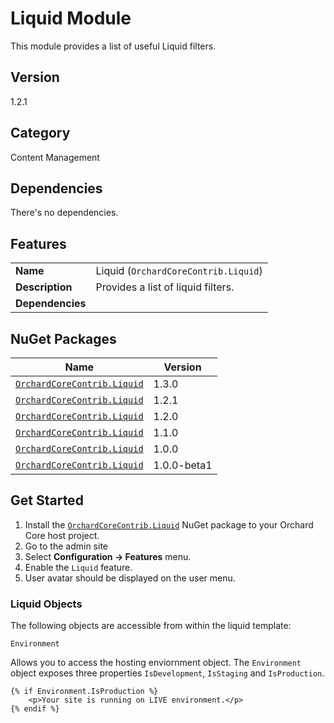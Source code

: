 # Liquid Module

This module provides a list of useful Liquid filters.

## Version

1.2.1

## Category

Content Management

## Dependencies

There's no dependencies.

## Features

|                  |                                      |
|------------------|--------------------------------------|
| **Name**         | Liquid (`OrchardCoreContrib.Liquid`) |
| **Description**  | Provides a list of liquid filters.   |
| **Dependencies** |                                      |

## NuGet Packages

| Name                                                                                                | Version      |
|-----------------------------------------------------------------------------------------------------|--------------|
| [`OrchardCoreContrib.Liquid`](https://www.nuget.org/packages/OrchardCoreContrib.Liquid/1.3.0)       | 1.3.0        |
| [`OrchardCoreContrib.Liquid`](https://www.nuget.org/packages/OrchardCoreContrib.Liquid/1.2.1)       | 1.2.1        |
| [`OrchardCoreContrib.Liquid`](https://www.nuget.org/packages/OrchardCoreContrib.Liquid/1.2.0)       | 1.2.0        |
| [`OrchardCoreContrib.Liquid`](https://www.nuget.org/packages/OrchardCoreContrib.Liquid/1.1.0)       | 1.1.0        |
| [`OrchardCoreContrib.Liquid`](https://www.nuget.org/packages/OrchardCoreContrib.Liquid/1.0.0)       | 1.0.0        |
| [`OrchardCoreContrib.Liquid`](https://www.nuget.org/packages/OrchardCoreContrib.Liquid/1.0.0-beta1) | 1.0.0-beta1  |

## Get Started

1. Install the [`OrchardCoreContrib.Liquid`](https://www.nuget.org/packages/OrchardCoreContrib.Liquid/) NuGet package to your Orchard Core host project.
2. Go to the admin site
3. Select **Configuration -> Features** menu.
4. Enable the `Liquid` feature.
5. User avatar should be displayed on the user menu.

### Liquid Objects

The following objects are accessible from within the liquid template:

`Environment`

Allows you to access the hosting enviornment object. The `Environment` object exposes three properties `IsDevelopment`, `IsStaging` and `IsProduction`.

```
{% if Environment.IsProduction %}
    <p>Your site is running on LIVE environment.</p>
{% endif %}
```
